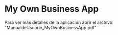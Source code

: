 # My Own Business App

Para ver más detalles de la aplicación abrir el archivo: "ManualdeUsuario_MyOwnBusinessApp.pdf"

